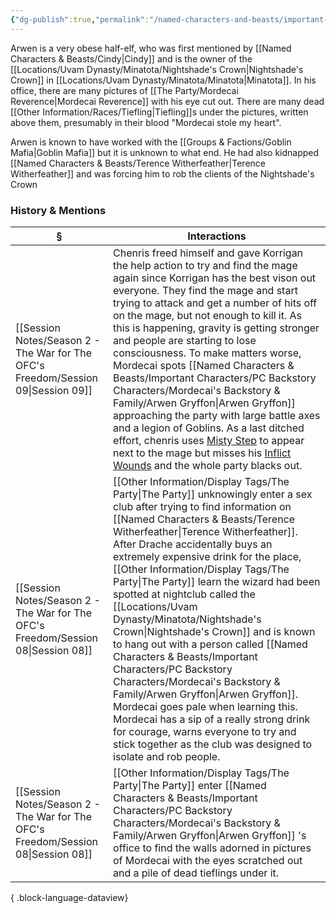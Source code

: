 ```yaml
---
{"dg-publish":true,"permalink":"/named-characters-and-beasts/important-characters/pc-backstory-characters/mordecai-s-backstory-and-family/arwen-gryffon/","tags":["NPC","Important"],"updated":"2025-06-10T19:10:58.289+01:00"}
---
```


Arwen is a very obese half-elf, who was first mentioned by [[Named Characters & Beasts/Cindy\|Cindy]] and is the owner of the [[Locations/Uvam Dynasty/Minatota/Nightshade's Crown\|Nightshade's Crown]] in [[Locations/Uvam Dynasty/Minatota/Minatota\|Minatota]]. In his office, there are many pictures of [[The Party/Mordecai Reverence\|Mordecai Reverence]] with his eye cut out. There are many dead [[Other Information/Races/Tiefling\|Tiefling]]s under the pictures, written above them, presumably in their blood "Mordecai stole my heart". 

Arwen is known to have worked with the [[Groups & Factions/Goblin Mafia\|Goblin Mafia]] but it is unknown to what end. He had also kidnapped [[Named Characters & Beasts/Terence Witherfeather\|Terence Witherfeather]] and was forcing him to rob the clients of the Nightshade's Crown 

### History & Mentions
| §                                                                                    | Interactions                                                                                                                                                                                                                                                                                                                                                                                                                                                                                                                                                                                                                                                                                                                          |
| ------------------------------------------------------------------------------------ | ------------------------------------------------------------------------------------------------------------------------------------------------------------------------------------------------------------------------------------------------------------------------------------------------------------------------------------------------------------------------------------------------------------------------------------------------------------------------------------------------------------------------------------------------------------------------------------------------------------------------------------------------------------------------------------------------------------------------------------- |
| [[Session Notes/Season 2 - The War for The OFC's Freedom/Session 09\|Session 09]] | Chenris freed himself and gave Korrigan the help action to try and find the mage again since Korrigan has the best vison out everyone. They find the mage and start trying to attack and get a number of hits off on the mage, but not enough to kill it. As this is happening, gravity is getting stronger and people are starting to lose consciousness. To make matters worse, Mordecai spots [[Named Characters & Beasts/Important Characters/PC Backstory Characters/Mordecai's Backstory & Family/Arwen Gryffon\|Arwen Gryffon]] approaching the party with large battle axes and a legion of Goblins. As a last ditched effort, chenris uses [Misty Step](https://www.dndbeyond.com/spells/misty-step) to appear next to the mage but misses his [Inflict Wounds](https://www.dndbeyond.com/spells/inflict-wounds) and the whole party blacks out. |
| [[Session Notes/Season 2 - The War for The OFC's Freedom/Session 08\|Session 08]] | [[Other Information/Display Tags/The Party\|The Party]] unknowingly enter a sex club after trying to find information on [[Named Characters & Beasts/Terence Witherfeather\|Terence Witherfeather]]. After Drache accidentally buys an extremely expensive drink for the place, [[Other Information/Display Tags/The Party\|The Party]] learn the wizard had been spotted at nightclub called the [[Locations/Uvam Dynasty/Minatota/Nightshade's Crown\|Nightshade's Crown]] and is known to hang out with a person called [[Named Characters & Beasts/Important Characters/PC Backstory Characters/Mordecai's Backstory & Family/Arwen Gryffon\|Arwen Gryffon]]. Mordecai goes pale when learning this. Mordecai has a sip of a really strong drink for courage, warns everyone to try and stick together as the club was designed to isolate and rob people.                                                                                                                                                                                     |
| [[Session Notes/Season 2 - The War for The OFC's Freedom/Session 08\|Session 08]] | [[Other Information/Display Tags/The Party\|The Party]] enter [[Named Characters & Beasts/Important Characters/PC Backstory Characters/Mordecai's Backstory & Family/Arwen Gryffon\|Arwen Gryffon]] 's office to find the walls adorned in pictures of Mordecai with the eyes scratched out and a pile of dead tieflings under it.                                                                                                                                                                                                                                                                                                                                                                                                                                                                                                                                                                  |

{ .block-language-dataview}